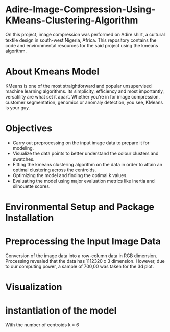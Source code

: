 # Adire-Image-Compression-Using-KMeans-Clustering-Algorithm
On this project, image compression was performed on Adire shirt, a cultural textile design in south-west Nigeria, Africa. This repository contains the code and environmental resources for the said project using the kmeans algorithm.

# About Kmeans Model
KMeans is one of the most straightforward and popular unsupervised machine learning algorithms. Its simplicity, efficiency and most importantly, versatility are what set it apart. Whether you’re in for image compression, customer segmentation, genomics or anomaly detection, you see, KMeans is your guy.


# Objectives
* Carry out preprocessing on the input image data to prepare it for modeling.
* Visualize the data points to better understand the colour clusters and swatches.
* Fitting the kmeans clustering algorithm on the data in order to attain an optimal clustering across the centroids.
* Optimizing the model and finding the optimal k values.
* Evaluating the model using major evaluation metrics like inertia and silhouette scores.


# Environmental Setup and Package Installation

# Preprocessing the Input Image Data
Conversion of the image data into a row-column data in RGB dimension. Processing revealed that the data has 1112320 x 3 dimension. However, due to our computing power, a sample of 700,00
was taken for the 3d plot.

# Visualization

# instantiation of the model
With the number of centroids k = 6

# 
